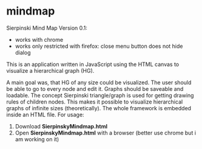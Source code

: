 # mindmap
Sierpinski Mind Map
Version 0.1:
- works with chrome
- works only restricted with firefox: close menu button does not hide dialog

This is an application written in JavaScript using the HTML canvas to visualize a hierarchical graph (HG).

A main goal was, that HG of any size could be visualized.
The user should be able to go to every node and edit it.
Graphs should be saveable and loadable. The concept Sierpinski triangle/graph is used for getting drawing rules of children nodes. This makes it possible to visualize hierarchical graphs of infinite sizes (theoretically). The whole framework is embedded inside an HTML file.
For usage:

1. Download <b>SierpinskyMindmap.html</b>
2. Open <b>SierpinskyMindmap.html</b> with a browser (better use chrome but i am working on it)
